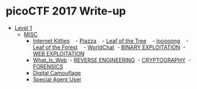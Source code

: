 # picoCTF 2017 Write-up
* [Level 1](https://github.com/nxe4ctf/ctfwriteup/tree/master/picoCTF_2017/Level_1)
  - [MISC](https://github.com/nxe4ctf/ctfwriteup/tree/master/picoCTF_2017/Level_1/MISC)
    - [Internet Kitties](https://github.com/nxe4ctf/ctfwriteup/tree/master/picoCTF_2017/Level_1/MISC/Internet_Kitties)
    - [Piazza](https://github.com/nxe4ctf/ctfwriteup/tree/master/picoCTF_2017/Level_1/MISC/Piazza)
    - [Leaf of the Tree](https://github.com/nxe4ctf/ctfwriteup/tree/master/picoCTF_2017/Level_1/MISC/Leaf_of_the_Tree)
    - [looooong](https://github.com/nxe4ctf/ctfwriteup/tree/master/picoCTF_2017/Level_1/MISC/looooong)
    - [Leaf of the Forest](https://github.com/nxe4ctf/ctfwriteup/tree/master/picoCTF_2017/Level_1/MISC/Leaf_of_the_Forest)
    - [WorldChat](https://github.com/nxe4ctf/ctfwriteup/tree/master/picoCTF_2017/Level_1/MISC/WorldChat)
  - [BINARY EXPLOITATION]()
  - [WEB EXPLOITATION](https://github.com/nxe4ctf/ctfwriteup/tree/master/picoCTF_2017/Level_1/WEB_EXPLOITATION)
    - [What_Is_Web](https://github.com/nxe4ctf/ctfwriteup/tree/master/picoCTF_2017/Level_1/WEB_EXPLOITATION/What_Is_Web)
  - [REVERSE ENGINEERING]()
  - [CRYPTOGRAPHY]()
  - [FORENSICS](https://github.com/nxe4ctf/ctfwriteup/tree/master/picoCTF_2017/Level_1/FORENSICS)
    - [Digital Camouflage](https://github.com/nxe4ctf/ctfwriteup/tree/master/picoCTF_2017/Level_1/FORENSICS/Digital_Camouflage)
    - [Special Agent User](https://github.com/nxe4ctf/ctfwriteup/tree/master/picoCTF_2017/Level_1/FORENSICS/Special_Agent_User)
